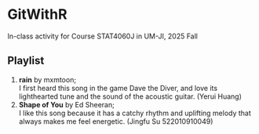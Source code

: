 # GitWithR
In-class activity for Course STAT4060J in UM-JI, 2025 Fall

## Playlist
1. **rain** by mxmtoon;  
I first heard this song in the game Dave the Diver, and love its lighthearted tune and the sound of the acoustic guitar. (Yerui Huang)
2. **Shape of You** by Ed Sheeran;  
I like this song because it has a catchy rhythm and uplifting melody that always makes me feel energetic. (Jingfu Su 522010910049)
